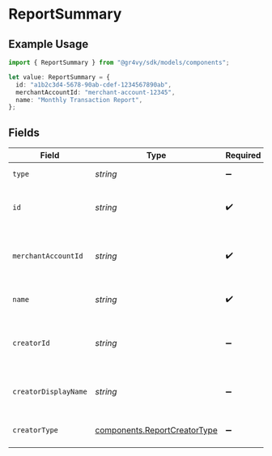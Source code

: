 # ReportSummary

## Example Usage

```typescript
import { ReportSummary } from "@gr4vy/sdk/models/components";

let value: ReportSummary = {
  id: "a1b2c3d4-5678-90ab-cdef-1234567890ab",
  merchantAccountId: "merchant-account-12345",
  name: "Monthly Transaction Report",
};
```

## Fields

| Field                                                                        | Type                                                                         | Required                                                                     | Description                                                                  | Example                                                                      |
| ---------------------------------------------------------------------------- | ---------------------------------------------------------------------------- | ---------------------------------------------------------------------------- | ---------------------------------------------------------------------------- | ---------------------------------------------------------------------------- |
| `type`                                                                       | *string*                                                                     | :heavy_minus_sign:                                                           | Always `report`.                                                             | report                                                                       |
| `id`                                                                         | *string*                                                                     | :heavy_check_mark:                                                           | The unique ID for the report.                                                | a1b2c3d4-5678-90ab-cdef-1234567890ab                                         |
| `merchantAccountId`                                                          | *string*                                                                     | :heavy_check_mark:                                                           | The merchant account ID this report belongs to.                              | merchant-account-12345                                                       |
| `name`                                                                       | *string*                                                                     | :heavy_check_mark:                                                           | The name of the report.                                                      | Monthly Transaction Report                                                   |
| `creatorId`                                                                  | *string*                                                                     | :heavy_minus_sign:                                                           | The ID of the user who created the report.                                   | d290f1ee-6c54-4b01-90e6-d701748f0851                                         |
| `creatorDisplayName`                                                         | *string*                                                                     | :heavy_minus_sign:                                                           | The display name of the report creator.                                      | Jane Doe                                                                     |
| `creatorType`                                                                | [components.ReportCreatorType](../../models/components/reportcreatortype.md) | :heavy_minus_sign:                                                           | The type of the report creator.                                              | user                                                                         |